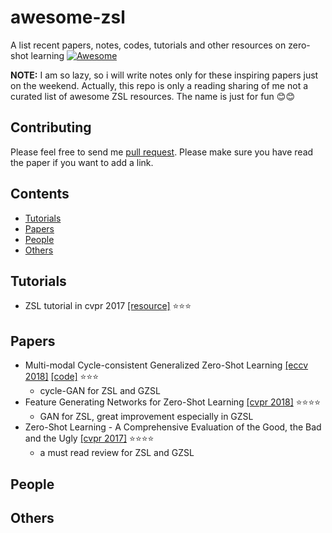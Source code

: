 # awesome-zsl

A list recent papers, notes, codes, tutorials and other resources  on zero-shot learning [![Awesome](https://cdn.rawgit.com/sindresorhus/awesome/d7305f38d29fed78fa85652e3a63e154dd8e8829/media/badge.svg)](https://github.com/sindresorhus/awesome)

**NOTE:** I am so lazy, so i will write notes only for these inspiring papers just on the weekend. Actually, this repo is only a reading sharing of me not a curated list of awesome ZSL resources. The name is just for fun :blush::blush:

## Contributing

Please feel free to send me [pull request](https://github.com/LittleRedHat/awesome-zsl/pulls). Please make sure you have read the paper if you want to add a link.

## Contents

- [Tutorials](#Tutorials)
- [Papers](#Papers)
- [People](#People)
- [Others](#Others)

## Tutorials
- ZSL tutorial in cvpr 2017 [[resource]](http://101.96.10.64/isis-data.science.uva.nl/tmensink/docs/ZSL17.web.pdf) ⭐️⭐️⭐️


## Papers
- Multi-modal Cycle-consistent Generalized Zero-Shot Learning [[eccv 2018]](https://arxiv.org/pdf/1808.00136.pdf) [[code]](https://github.com/rfelixmg/frwgan-eccv18) :star::star::star:
    - cycle-GAN for ZSL and GZSL
- Feature Generating Networks for Zero-Shot Learning [[cvpr 2018]](https://arxiv.org/pdf/1712.00981.pdf) :star::star::star::star:
    - GAN for ZSL, great improvement especially in GZSL
- Zero-Shot Learning - A Comprehensive Evaluation of the Good, the Bad and the Ugly [[cvpr 2017]](https://arxiv.org/pdf/1707.00600.pdf) :star::star::star::star:
    - a must read review for ZSL and GZSL

## People

## Others
